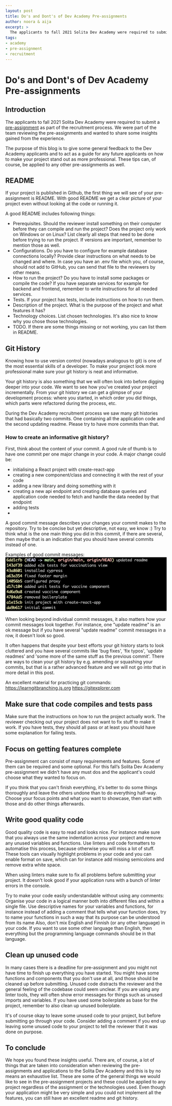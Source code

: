 ```yaml
---
layout: post
title: Do's and Dont's of Dev Academy Pre-assignments
author: noora & aija
excerpt: >
  The applicants to fall 2021 Solita Dev Academy were required to submit a as part of the recruitment process. We were part of the team reviewing the pre-assignments and wanted to share some insights gained from the experience.
tags:
- academy
- pre-assignment
- recruitment
---
```


# Do's and Dont's of Dev Academy Pre-assignments

## Introduction
The applicants to fall 2021 Solita Dev Academy were required to submit a [pre-assignment](https://github.com/solita/vaccine-exercise-2021) as part of the recruitment process. We were part of the team reviewing the pre-assignments and wanted to share some insights gained from the experience.

The purpose of this blog is to give some general feedback to the Dev Academy applicants and to act as a guide for any future applicants on how to make your project stand out as more professional. These tips can, of course, be applied to any other pre-assignments as well.

## README
If your project is published in Github, the first thing we will see of your pre-assignment is README. With good README we get a clear picture of your project even without looking at the code or running it. 

A good README includes following things:
- Prerequisites. Should the reviewer install something on their computer before they can compile and run the project? Does the project only work on Windows or on Linux? List clearly all steps that need to be done before trying to run the project. If versions are important, remember to mention those as well.
- Configurations. Do you have to configure for example database connections locally? Provide clear instructions on what needs to be changed and where. In case you have an .env file which you, of course, should not add to GitHub, you can send that file to the reviewers by other means.
- How to run the project? Do you have to install some packages or compile the code? If you have separate services for example for backend and frontend, remember to write instructions for all needed services.
- Tests. If your project has tests, include instructions on how to run them.
- Description of the project. What is the purpose of the project and what features it has?
- Technology choices. List chosen technologies. It's also nice to know why you chose those technologies.
- TODO. If there are some things missing or not working, you can list them in README.

## Git History
Knowing how to use version control (nowadays analogous to git) is one of the most essential skills of a developer. To make your project look more professional make sure your git history is neat and informative. 

Your git history is also something that we will often look into before digging deeper into your code. We want to see how you've created your project incrementally. From your git history we can get a glimpse of your development process: where you started, in which order you did things, which parts were refactored during the process, etc.

During the Dev Academy recruitment process we saw many git histories that had basically two commits. One containing all the application code and the second updating readme. Please try to have more commits than that.

### How to create an informative git history? 
First, think about the content of your commit. A good rule of thumb is to have one commit per one major change in your code. A major change could be:
- initialising a React project with create-react-app
- creating a new component/class and connecting it with the rest of your code
- adding a new library and doing something with it
- creating a new api endpoint and creating database queries and application code needed to fetch and handle the data needed by that endpoint
- adding tests
- 
A good commit message describes your changes your commit makes to the repository. Try to be concise but yet descriptive, not easy, we know :) Try to think what is the one main thing you did in this commit, if there are several, then maybe that is an indication that you should have several commits instead of one.

Examples of good commit messages:
![Git history](/img/pre-assignments/git-history.png)

When looking beyond individual commit messages, it also matters how your commit messages look together. For instance, one "update readme" is an ok message but if you have several "update readme" commit messages in a row, it doesn't look so good.

It often happens that despite your best efforts your git history starts to look cluttered and you have several commits like 'bug fixes', 'fix typos', 'update readmes' and 'some more of the same stuff as the previous commit'. There are ways to clean your git history by e.g. amending or squashing your commits, but that is a rather advanced feature and we will not go into that in more detail in this post.

An excellent material for practicing git commands: https://learngitbranching.js.org https://gitexplorer.com

## Make sure that code compiles and tests pass
Make sure that the instructions on how to run the project actually work. The reviewer checking out your project does not want to fix stuff to make it work. If you have tests, they should all pass or at least you should have some explanation for failing tests. 

## Focus on getting features complete
Pre-assignment can consist of many requirements and features. Some of them can be required and some optional. For this fall’s Solita Dev Academy pre-assignment we didn't have any must dos and the applicant's could choose what they wanted to focus on.

If you think that you can't finish everything, it's better to do some things thoroughly and leave the others undone than to do everything half-way. Choose your focus points and what you want to showcase, then start with those and do other things afterwards.

## Write good quality code
Good quality code is easy to read and looks nice. For instance make sure that you always use the same indentation across your project and remove any unused variables and functions. Use linters and code formatters to automatise this process, because otherwise you will miss a lot of stuff. These tools can visually highlight problems in your code and you can enable format on save, which can for instance add missing semicolons and remove extra white space.

When using linters make sure to fix all problems before submitting your project. It doesn't look good if your application runs with a bunch of linter errors in the console.

Try to make your code easily understandable without using any comments: Organise your code in a logical manner both into different files and within a single file. Use descriptive names for your variables and functions, for instance instead of adding a comment that tells what your function does, try to name your functions in such a way that its purpose can be understood from its name
Also, don't mix English and Finnish (or any other language) in your code. If you want to use some other language than English, then everything but the programming language commands should be in that language.

## Clean up unused code
In many cases there is a deadline for pre-assignment and you might not have time to finish up everything you have started. You might have some functions and components that you don't use at all, and those should be cleaned up before submitting. Unused code distracts the reviewer and the general feeling of the codebase could seem unclear. If you are using any linter tools, they will often show error messages for things such as unused imports and variables.
If you have used some boilerplate as base for the project, remember to also clean up unused boilerplate. 

It's of course okay to leave some unused code to your project, but before submitting go through your code. Consider adding a comment if you end up leaving some unused code to your project to tell the reviewer that it was done on purpose.

## To conclude
We hope you found these insights useful. There are, of course, a lot of things that are taken into consideration when reviewing the pre-assignments and applications to the Solita Dev Academy and this is by no means an exhaustive list. These are some of the general things we would like to see in the pre-assignment projects and these could be applied to any project regardless of the assignment or the technologies used. Even though your application might be very simple and you could not implement all the features, you can still have an excellent readme and git history.